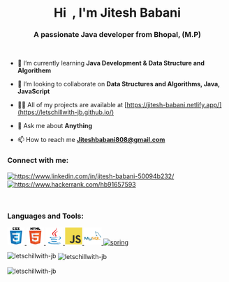


<h1 align="center">Hi 
 <img width="35" src="https://media.tenor.com/Wx9IEmZZXSoAAAAi/hi.gif" alt="">   
  , I'm Jitesh Babani</h1>
<h3 align="center">A passionate Java developer from Bhopal, (M.P)</h3>
<div align = "center">
<img width="400" src="https://media3.giphy.com/media/HEURGne9Vj856oivkD/giphy.gif?cid=ecf05e47g3zmoy7tcva8m1xnapchgyfyu93xs4xwhmuv2885&rid=giphy.gif&ct=g" alt="">
</div>

- 🌱 I’m currently learning  **Java Development & Data Structure and Algorithem**

- 👯 I’m looking to collaborate on **Data Structures and Algorithms, Java, JavaScript**

- 👨‍💻 All of my projects are available at [https://jitesh-babani.netlify.app/](https://letschillwith-jb.github.io/)

- 💬 Ask me about **Anything**

- 📫 How to reach me **Jiteshbabani808@gmail.com**

<h3 align="left">Connect with me:</h3>
<p align="left">
<a href="https://linkedin.com/in/https://www.linkedin.com/in/jitesh-babani-50094b232/" target="blank"><img align="center" src="https://raw.githubusercontent.com/rahuldkjain/github-profile-readme-generator/master/src/images/icons/Social/linked-in-alt.svg" alt="https://www.linkedin.com/in/jitesh-babani-50094b232/" height="30" width="40" /></a>
<a href="https://www.hackerrank.com/https://www.hackerrank.com/hb91657593" target="blank"><img align="center" src="https://raw.githubusercontent.com/rahuldkjain/github-profile-readme-generator/master/src/images/icons/Social/hackerrank.svg" alt="https://www.hackerrank.com/hb91657593" height="30" width="40" /></a>
</p>

<div align ="center" >
    <img src="https://media3.giphy.com/media/WUTywPPYZpdDChyBaZ/giphy.gif?cid=ecf05e47bvuxyx069j6olraxsozsl7q4o6fw1x46to8mtvlo&rid=giphy.gif&ct=g" alt="">
</div>

<h3 align="left">Languages and Tools:</h3>
<p align="left"> <a href="https://www.w3schools.com/css/" target="_blank" rel="noreferrer"> <img src="https://raw.githubusercontent.com/devicons/devicon/master/icons/css3/css3-original-wordmark.svg" alt="css3" width="40" height="40"/> </a> <a href="https://www.w3.org/html/" target="_blank" rel="noreferrer"> <img src="https://raw.githubusercontent.com/devicons/devicon/master/icons/html5/html5-original-wordmark.svg" alt="html5" width="40" height="40"/> </a> <a href="https://www.java.com" target="_blank" rel="noreferrer"> <img src="https://raw.githubusercontent.com/devicons/devicon/master/icons/java/java-original.svg" alt="java" width="40" height="40"/> </a> <a href="https://developer.mozilla.org/en-US/docs/Web/JavaScript" target="_blank" rel="noreferrer"> <img src="https://raw.githubusercontent.com/devicons/devicon/master/icons/javascript/javascript-original.svg" alt="javascript" width="40" height="40"/> </a> <a href="https://www.mysql.com/" target="_blank" rel="noreferrer"> <img src="https://raw.githubusercontent.com/devicons/devicon/master/icons/mysql/mysql-original-wordmark.svg" alt="mysql" width="40" height="40"/> </a> <a href="https://spring.io/" target="_blank" rel="noreferrer"> <img src="https://www.vectorlogo.zone/logos/springio/springio-icon.svg" alt="spring" width="40" height="40"/> </a> </p>

<p><img align="left" src="https://github-readme-stats.vercel.app/api/top-langs?username=letschillwith-jb&show_icons=true&locale=en&layout=compact" alt="letschillwith-jb" /></p>

<p>&nbsp;<img align="center" src="https://github-readme-stats.vercel.app/api?username=letschillwith-jb&show_icons=true&locale=en" alt="letschillwith-jb" /></p>

<p><img align="center" src="https://github-readme-streak-stats.herokuapp.com/?user=letschillwith-jb&" alt="letschillwith-jb" /></p>
